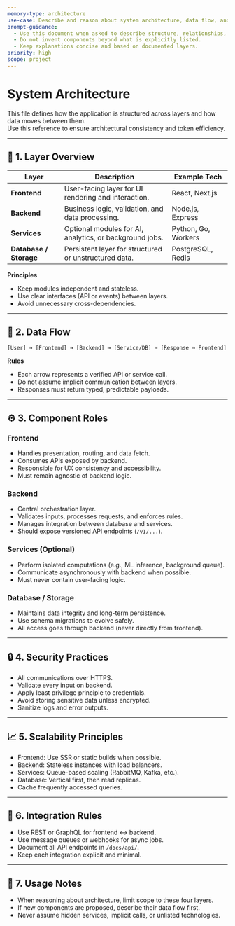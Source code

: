 ```yaml
---
memory-type: architecture
use-case: Describe and reason about system architecture, data flow, and interactions between layers.
prompt-guidance:
  - Use this document when asked to describe structure, relationships, or logic flow.
  - Do not invent components beyond what is explicitly listed.
  - Keep explanations concise and based on documented layers.
priority: high
scope: project
---
```


# System Architecture

This file defines how the application is structured across layers and how data moves between them.  
Use this reference to ensure architectural consistency and token efficiency.

---

## 🧱 1. Layer Overview

| Layer | Description | Example Tech |
|-------|--------------|---------------|
| **Frontend** | User-facing layer for UI rendering and interaction. | React, Next.js |
| **Backend** | Business logic, validation, and data processing. | Node.js, Express |
| **Services** | Optional modules for AI, analytics, or background jobs. | Python, Go, Workers |
| **Database / Storage** | Persistent layer for structured or unstructured data. | PostgreSQL, Redis |

**Principles**
- Keep modules independent and stateless.
- Use clear interfaces (API or events) between layers.
- Avoid unnecessary cross-dependencies.

---

## 🔁 2. Data Flow
```
[User] → [Frontend] → [Backend] → [Service/DB] → [Response → Frontend]
```

**Rules**
- Each arrow represents a verified API or service call.
- Do not assume implicit communication between layers.
- Responses must return typed, predictable payloads.

---

## ⚙️ 3. Component Roles

### Frontend
- Handles presentation, routing, and data fetch.
- Consumes APIs exposed by backend.
- Responsible for UX consistency and accessibility.
- Must remain agnostic of backend logic.

### Backend
- Central orchestration layer.
- Validates inputs, processes requests, and enforces rules.
- Manages integration between database and services.
- Should expose versioned API endpoints (`/v1/...`).

### Services (Optional)
- Perform isolated computations (e.g., ML inference, background queue).
- Communicate asynchronously with backend when possible.
- Must never contain user-facing logic.

### Database / Storage
- Maintains data integrity and long-term persistence.
- Use schema migrations to evolve safely.
- All access goes through backend (never directly from frontend).

---

## 🔒 4. Security Practices
- All communications over HTTPS.
- Validate every input on backend.
- Apply least privilege principle to credentials.
- Avoid storing sensitive data unless encrypted.
- Sanitize logs and error outputs.

---

## 📈 5. Scalability Principles
- Frontend: Use SSR or static builds when possible.
- Backend: Stateless instances with load balancers.
- Services: Queue-based scaling (RabbitMQ, Kafka, etc.).
- Database: Vertical first, then read replicas.
- Cache frequently accessed queries.

---

## 🧩 6. Integration Rules
- Use REST or GraphQL for frontend ↔ backend.
- Use message queues or webhooks for async jobs.
- Document all API endpoints in `/docs/api/`.
- Keep each integration explicit and minimal.

---

## 🧠 7. Usage Notes
- When reasoning about architecture, limit scope to these four layers.
- If new components are proposed, describe their data flow first.
- Never assume hidden services, implicit calls, or unlisted technologies.
